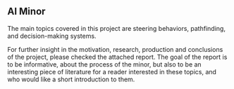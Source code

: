AI Minor
---------------
The main topics covered in this project are steering behaviors, pathfinding, and decision-making 
systems.

For further insight in the motivation, research, production and conclusions of the project, please checked the attached report. The goal of the report is to be informative, about the process of the minor, but also to be an interesting piece of literature for a reader interested in these topics, and who would like a short introduction to them.
